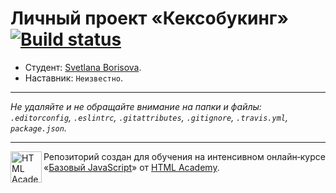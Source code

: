 # Личный проект «Кексобукинг» [![Build status][travis-image]][travis-url]

* Студент: [Svetlana Borisova](https://up.htmlacademy.ru/javascript/11/user/142107).
* Наставник: `Неизвестно`.

---

_Не удаляйте и не обращайте внимание на папки и файлы:_<br>
_`.editorconfig`, `.eslintrc`, `.gitattributes`, `.gitignore`, `.travis.yml`, `package.json`._

---

<a href="https://htmlacademy.ru/intensive/javascript"><img align="left" width="50" height="50" title="HTML Academy" src="https://up.htmlacademy.ru/static/img/intensive/javascript/logo-for-github.svg"></a>

Репозиторий создан для обучения на интенсивном онлайн‑курсе «[Базовый JavaScript](https://htmlacademy.ru/intensive/javascript)» от [HTML Academy](https://htmlacademy.ru).

[travis-image]: https://travis-ci.org/htmlacademy-javascript/142107-keksobooking.svg?branch=master
[travis-url]: https://travis-ci.org/htmlacademy-javascript/142107-keksobooking

